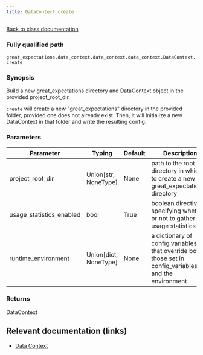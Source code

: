 ```yaml
---
title: DataContext.create
---
```

[Back to class documentation](../classes/great_expectations-data_context-data_context-data_context-DataContext)

### Fully qualified path

`great_expectations.data_context.data_context.data_context.DataContext.create`

### Synopsis

Build a new great_expectations directory and DataContext object in the provided project_root_dir.

`create` will create a new "great_expectations" directory in the provided folder, provided one does not
already exist. Then, it will initialize a new DataContext in that folder and write the resulting config.

### Parameters

Parameter|Typing|Default|Description
---------|------|-------|-----------
project_root_dir| Union[str, NoneType] | None|path to the root directory in which to create a new great\_expectations directory|path to the root directory in which to create a new great\_expectations directory
usage_statistics_enabled| bool | True|boolean directive specifying whether or not to gather usage statistics|boolean directive specifying whether or not to gather usage statistics
runtime_environment| Union[dict, NoneType] | None|a dictionary of config variables that override both those set in config\_variables\.yml and the environment|a dictionary of config variables that override both those set in config\_variables\.yml and the environment

### Returns

DataContext

## Relevant documentation (links)

- [Data Context](../../terms/data_context)